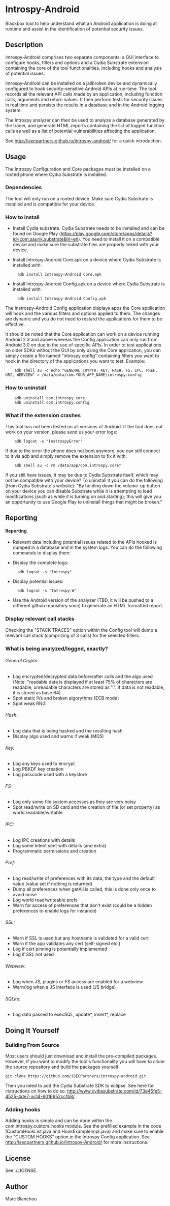 Introspy-Android
========

Blackbox tool to help understand what an Android application is doing at runtime
and assist in the identification of potential security issues.


Description
-----------

Introspy-Android comprises two separate components: a GUI interface to configure 
hooks, filters and options and a Cydia Substrate extension containing the core of 
the tool functionalities, including hooks and analysis of potential issues.

Introspy-Android can be installed on a jailbroken device and dynamically
configured to hook security-sensitive Android APIs at run-time. The tool records
all the relevant API calls made by an application, including function calls, arguments 
and return values. It then perform tests for security issues in real time and persists 
the results in a database and in the Android logging system.

The Introspy analyzer can then be used to analyze a database generated by the
tracer, and generate HTML reports containing the list of logged function calls
as well as a list of potential vulnerabilities affecting the application.

See http://isecpartners.github.io/introspy-android/ for a quick introduction.

Usage
---------------

The Introspy Configuration and Core packages must be installed on a rooted phone where Cydia Substrate is installed.

### Dependencies

The tool will only run on a rooted device. Make sure Cydia Substrate is installed and is compatible for your device.

### How to install

* Install Cydia substrate. Cydia Substrate needs to be installed and can be 
found on Google Play (https://play.google.com/store/apps/details?id=com.saurik.substrate&hl=en). You need to install it on a compatible device and make sure the substrate files are properly linked with your device.

* Install Introspy-Android Core.apk on a device where Cydia Substrate is installed with:

        adb install Introspy-Android Core.apk

* Install Introspy-Android Config.apk on a device where Cydia Substrate is installed with:

        adb install Introspy-Android Config.apk

The Instrospy-Android Config application displays apps the Core application will hook and the
various filters and options applied to them. The changes are dynamic and you do not need to 
restard the applications for them to be effective.

It should be noted that the Core application can work on a device running Android 2.3 and above whereas the Config application can only run from Android 3.0 on due to the use of specific APIs. In order to test applications on older SDKs without the GUI by only using the Core application, you can simply create a file named "introspy.config" containing filters you want to hook in the directory of the applications you want to test. Example:

        adb shell su -c echo "GENERAL CRYPTO, KEY, HASH, FS, IPC, PREF, URI, WEBVIEW" > /data/data/com.YOUR_APP_NAME/introspy.config

### How to uninstall

        adb uninstall com.introspy.core
        adb uninstall com.introspy.config

### What if the extension crashes
This tool has not been tested on all versions of Android. If the tool does not work on your version, please send us your error logs:

        adb logcat -s "InstrospyError"

If due to the error the phone does not boot anymore, you can still connect to it via adb and simply remove the extension to fix it with:

        adb shell su -c rm /data/app/com.introspy.core*

If you still have issues, it may be due to Cydia Substrate itself, which may not be compatible with your device? To uninstall it you can do the following (from Cydia Substrate's website): "By holding down the volume-up button on your device you can disable Substrate while it is attempting to load modifications (such as while it is turning on and starting); this will give you an opportunity to use Google Play to uninstall things that might be broken."

Reporting
-----------------

#### Reporting

* Relevant data including potential issues related to the APIs hooked is dumped in
a database and in the system logs. You can do the following commands to display them:

* Display the complete logs:

        adb logcat -s "Introspy"
        
* Display potential issues:

        adb logcat -s "Introspy:W"
        
* Use the Android version of the analyzer (TBD, it will be pushed to a different 
github repository soon) to generate an HTML formatted report.

### Display relevant call stacks

Checking the "STACK TRACES" option within the Config tool will dump a relevant call 
stack (comprizing of 3 calls) for the selected filters.

### What is being analyzed/logged, exactly?
###### General Crypto:
* Log encrypted/decrypted data before/after calls and the algo used
(Note: "readable data is displayed if at least 75% of characters are readable, unreadable characters are stored as ".". If data is not readable, it is stored as base 64)
* Spot static IVs and broken algorythms (ECB mode)
* Spot weak RNG

###### Hash:
* Log data that is being hashed and the resulting hash
* Display algo used and warns if weak (MD5)

###### Key:
* Log any keys used to encrypt
* Log PBKDF key creation
* Log passcode used with a keystore

###### FS:
* Log only some file system accesses as they are very noisy
* Spot read/write on SD card and the creation of file (or set property) as world readable/writable

###### IPC:
* Log IPC creations with details
* Log some Intent sent with details (and extra)
* Programmatic permissions and creation

###### Pref:
* Log read/write of preferences with its data, the type and the default value (value set if nothing is returned)
* Dump all preferences when getAll is called, this is done only once to avoid noise
* Log world read/writeable prefs
* Warn for access of preferences that don't exist (could be a hidden preferences to enable logs for instance)

###### SSL:
* Warn if SSL is used but any hostname is validated for a valid cert
* Warn if the app validates any cert (self-signed etc.)
* Log if cert pinning is potentially implemented
* Log if SSL not used

###### Webview:
* Log when JS, plugins or FS access are enabled for a webview
* Warn/log when a JS interface is used (JS bridge)

###### SQLite:
* Log data passed to execSQL, update*, insert*, replace

Doing It Yourself
-----------------

### Building From Source

Most users should just download and install the pre-compiled packages.
However, if you want to modify the tool's functionality you will have to
clone the source repository and build the packages yourself.

    git clone https://github.com/iSECPartners/introspy-android.git

Then you need to add the Cydia Substrate SDK to eclipse. See here for instructions on how to do so: http://www.cydiasubstrate.com/id/73e45fe5-4525-4de7-ac14-6016652cc1b8/.

### Adding hooks
Adding hooks is simple and can be done within the com.introspy.custom_hooks module. See the prefilled example in the code (CustomHookList.java and HookExampleImpl.java) and make sure to enable the "CUSTOM HOOKS" option in the Introspy Config application. See http://isecpartners.github.io/Introspy-Android/ for more instructions.

License
-------

See ./LICENSE.

Author
-------

Marc Blanchou
